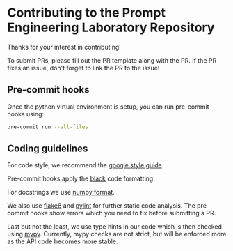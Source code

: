 # Contributing to the Prompt Engineering Laboratory Repository

Thanks for your interest in contributing!

To submit PRs, please fill out the PR template along with the PR. If the PR
fixes an issue, don't forget to link the PR to the issue!

## Pre-commit hooks

Once the python virtual environment is setup, you can run pre-commit hooks using:

```bash
pre-commit run --all-files
```

## Coding guidelines

For code style, we recommend the [google style guide](https://google.github.io/styleguide/pyguide.html).

Pre-commit hooks apply the [black](https://black.readthedocs.io/en/stable/the_black_code_style/current_style.html)
code formatting.

For docstrings we use [numpy format](https://numpydoc.readthedocs.io/en/latest/format.html).

We also use [flake8](https://flake8.pycqa.org/en/latest/) and [pylint](https://pylint.pycqa.org/en/stable/)
for further static code analysis. The pre-commit hooks show errors which you need
to fix before submitting a PR.

Last but not the least, we use type hints in our code which is then checked using
[mypy](https://mypy.readthedocs.io/en/stable/). Currently, mypy checks are not
strict, but will be enforced more as the API code becomes more stable.
